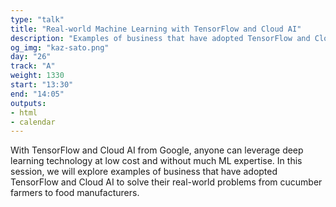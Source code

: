 ```yaml
---
type: "talk"
title: "Real-world Machine Learning with TensorFlow and Cloud AI"
description: "Examples of business that have adopted TensorFlow and Cloud AI to solve their real-world problems."
og_img: "kaz-sato.png"
day: "26"
track: "A"
weight: 1330
start: "13:30"
end: "14:05"
outputs:
- html
- calendar
---
```


With TensorFlow and Cloud AI from Google, anyone can leverage deep learning technology at low cost and without much ML expertise. In this session, we will explore examples of business that have adopted TensorFlow and Cloud AI to solve their real-world problems from cucumber farmers to food manufacturers.

<!--
TensorFlow, the open source library for machine learning from Google, has been democratizing the world of machine intelligence since its launch in 2015. With TensorFlow, combined with the scalability of Google’s Cloud AI Platform, now anyone can leverage deep learning technology at low cost and without much expertise. We will explore examples of business that have adopted TensorFlow and Cloud AI to solve their real-world problems: a cucumber farmer in Japan who was able to build a deep learning-based cucumber sorter by himself, a used car auction service using TF for classifying car models and parts, and a food manufacturer that has been able to increase productivity significantly in their baby food factory.
-->
